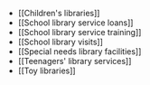 - [[Children's libraries]]
- [[School library service loans]]
- [[School library service training]]
- [[School library visits]]
- [[Special needs library facilities]]
- [[Teenagers' library services]]
- [[Toy libraries]]
